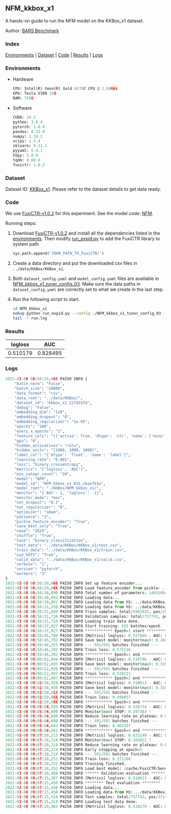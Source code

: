## NFM_kkbox_x1

A hands-on guide to run the NFM model on the KKBox_x1 dataset.

Author: [BARS Benchmark](https://github.com/reczoo/BARS/blob/main/CITATION)

### Index
[Environments](#Environments) | [Dataset](#Dataset) | [Code](#Code) | [Results](#Results) | [Logs](#Logs)

### Environments
+ Hardware

  ```python
  CPU: Intel(R) Xeon(R) Gold 6278C CPU @ 2.60GHz
  GPU: Tesla V100 32G
  RAM: 755G

  ```

+ Software

  ```python
  CUDA: 10.2
  python: 3.6.4
  pytorch: 1.0.0
  pandas: 0.22.0
  numpy: 1.19.2
  scipy: 1.5.4
  sklearn: 0.22.1
  pyyaml: 5.4.1
  h5py: 2.8.0
  tqdm: 4.60.0
  fuxictr: 1.0.2
  ```

### Dataset
Dataset ID: [KKBox_x1](https://github.com/openbenchmark/BARS/blob/master/ctr_prediction/datasets/KKBox#KKBox_x1). Please refer to the dataset details to get data ready.

### Code

We use [FuxiCTR-v1.0.2](https://github.com/reczoo/FuxiCTR/tree/v1.0.2) for this experiment. See the model code: [NFM](https://github.com/reczoo/FuxiCTR/blob/v1.0.2/fuxictr/pytorch/models/NFM.py).

Running steps:

1. Download [FuxiCTR-v1.0.2](https://github.com/reczoo/FuxiCTR/archive/refs/tags/v1.0.2.zip) and install all the dependencies listed in the [environments](#environments). Then modify [run_expid.py](./run_expid.py#L5) to add the FuxiCTR library to system path
    
    ```python
    sys.path.append('YOUR_PATH_TO_FuxiCTR/')
    ```

2. Create a data directory and put the downloaded csv files in `../data/KKBox/KKBox_x1`.

3. Both `dataset_config.yaml` and `model_config.yaml` files are available in [NFM_kkbox_x1_tuner_config_03](./NFM_kkbox_x1_tuner_config_03). Make sure the data paths in `dataset_config.yaml` are correctly set to what we create in the last step.

4. Run the following script to start.

    ```bash
    cd NFM_kkbox_x1
    nohup python run_expid.py --config ./NFM_kkbox_x1_tuner_config_03 --expid NFM_kkbox_x1_015_cbae7b1e --gpu 0 > run.log &
    tail -f run.log
    ```

### Results

| logloss | AUC  |
|:--------------------:|:--------------------:|
| 0.510179 | 0.828495  |


### Logs
```python
2022-03-08 08:56:29,065 P4250 INFO {
    "batch_norm": "False",
    "batch_size": "10000",
    "data_format": "csv",
    "data_root": "../data/KKBox/",
    "dataset_id": "kkbox_x1_227d337d",
    "debug": "False",
    "embedding_dim": "128",
    "embedding_dropout": "0",
    "embedding_regularizer": "1e-05",
    "epochs": "100",
    "every_x_epochs": "1",
    "feature_cols": "[{'active': True, 'dtype': 'str', 'name': ['msno', 'song_id', 'source_system_tab', 'source_screen_name', 'source_type', 'city', 'gender', 'registered_via', 'language'], 'type': 'categorical'}, {'active': True, 'dtype': 'str', 'encoder': 'MaskedSumPooling', 'max_len': 3, 'name': 'genre_ids', 'type': 'sequence'}, {'active': True, 'dtype': 'str', 'encoder': 'MaskedSumPooling', 'max_len': 3, 'name': 'artist_name', 'type': 'sequence'}, {'active': True, 'dtype': 'str', 'name': 'isrc', 'preprocess': 'extract_country_code', 'type': 'categorical'}, {'active': True, 'dtype': 'str', 'name': 'bd', 'preprocess': 'bucketize_age', 'type': 'categorical'}]",
    "gpu": "6",
    "hidden_activations": "relu",
    "hidden_units": "[1000, 1000, 1000]",
    "label_col": "{'dtype': 'float', 'name': 'label'}",
    "learning_rate": "0.001",
    "loss": "binary_crossentropy",
    "metrics": "['logloss', 'AUC']",
    "min_categr_count": "10",
    "model": "NFM",
    "model_id": "NFM_kkbox_x1_015_cbae7b1e",
    "model_root": "./KKBox/NFM_kkbox_x1/",
    "monitor": "{'AUC': 1, 'logloss': -1}",
    "monitor_mode": "max",
    "net_dropout": "0.3",
    "net_regularizer": "0",
    "optimizer": "adam",
    "patience": "2",
    "pickle_feature_encoder": "True",
    "save_best_only": "True",
    "seed": "2019",
    "shuffle": "True",
    "task": "binary_classification",
    "test_data": "../data/KKBox/KKBox_x1/test.csv",
    "train_data": "../data/KKBox/KKBox_x1/train.csv",
    "use_hdf5": "True",
    "valid_data": "../data/KKBox/KKBox_x1/valid.csv",
    "verbose": "1",
    "version": "pytorch",
    "workers": "3"
}
2022-03-08 08:56:29,066 P4250 INFO Set up feature encoder...
2022-03-08 08:56:29,066 P4250 INFO Load feature_encoder from pickle: ../data/KKBox/kkbox_x1_227d337d/feature_encoder.pkl
2022-03-08 08:56:30,890 P4250 INFO Total number of parameters: 14031864.
2022-03-08 08:56:30,891 P4250 INFO Loading data...
2022-03-08 08:56:30,891 P4250 INFO Loading data from h5: ../data/KKBox/kkbox_x1_227d337d/train.h5
2022-03-08 08:56:31,350 P4250 INFO Loading data from h5: ../data/KKBox/kkbox_x1_227d337d/valid.h5
2022-03-08 08:56:31,699 P4250 INFO Train samples: total/5901932, pos/2971724, neg/2930208, ratio/50.35%
2022-03-08 08:56:31,716 P4250 INFO Validation samples: total/737743, pos/371466, neg/366277, ratio/50.35%
2022-03-08 08:56:31,716 P4250 INFO Loading train data done.
2022-03-08 08:56:37,927 P4250 INFO Start training: 591 batches/epoch
2022-03-08 08:56:37,927 P4250 INFO ************ Epoch=1 start ************
2022-03-08 08:58:45,789 P4250 INFO [Metrics] logloss: 0.527666 - AUC: 0.812201
2022-03-08 08:58:45,792 P4250 INFO Save best model: monitor(max): 0.284535
2022-03-08 08:58:46,355 P4250 INFO --- 591/591 batches finished ---
2022-03-08 08:58:46,392 P4250 INFO Train loss: 0.572116
2022-03-08 08:58:46,392 P4250 INFO ************ Epoch=1 end ************
2022-03-08 09:00:52,894 P4250 INFO [Metrics] logloss: 0.510706 - AUC: 0.825792
2022-03-08 09:00:52,895 P4250 INFO Save best model: monitor(max): 0.315085
2022-03-08 09:00:52,956 P4250 INFO --- 591/591 batches finished ---
2022-03-08 09:00:52,997 P4250 INFO Train loss: 0.520221
2022-03-08 09:00:52,997 P4250 INFO ************ Epoch=2 end ************
2022-03-08 09:02:58,938 P4250 INFO [Metrics] logloss: 0.510013 - AUC: 0.828591
2022-03-08 09:02:58,938 P4250 INFO Save best model: monitor(max): 0.318579
2022-03-08 09:02:59,015 P4250 INFO --- 591/591 batches finished ---
2022-03-08 09:02:59,056 P4250 INFO Train loss: 0.490057
2022-03-08 09:02:59,056 P4250 INFO ************ Epoch=3 end ************
2022-03-08 09:05:04,599 P4250 INFO [Metrics] logloss: 0.526734 - AUC: 0.824098
2022-03-08 09:05:04,600 P4250 INFO Monitor(max) STOP: 0.297363 !
2022-03-08 09:05:04,600 P4250 INFO Reduce learning rate on plateau: 0.000100
2022-03-08 09:05:04,600 P4250 INFO --- 591/591 batches finished ---
2022-03-08 09:05:04,642 P4250 INFO Train loss: 0.463107
2022-03-08 09:05:04,642 P4250 INFO ************ Epoch=4 end ************
2022-03-08 09:07:10,213 P4250 INFO [Metrics] logloss: 0.633140 - AUC: 0.816162
2022-03-08 09:07:10,214 P4250 INFO Monitor(max) STOP: 0.183022 !
2022-03-08 09:07:10,214 P4250 INFO Reduce learning rate on plateau: 0.000010
2022-03-08 09:07:10,214 P4250 INFO Early stopping at epoch=5
2022-03-08 09:07:10,214 P4250 INFO --- 591/591 batches finished ---
2022-03-08 09:07:10,252 P4250 INFO Train loss: 0.371106
2022-03-08 09:07:10,252 P4250 INFO Training finished.
2022-03-08 09:07:10,252 P4250 INFO Load best model: /cache/FuxiCTR/benchmarks/KKBox/NFM_kkbox_x1/kkbox_x1_227d337d/NFM_kkbox_x1_015_cbae7b1e_model.ckpt
2022-03-08 09:07:10,408 P4250 INFO ****** Validation evaluation ******
2022-03-08 09:07:15,387 P4250 INFO [Metrics] logloss: 0.510013 - AUC: 0.828591
2022-03-08 09:07:15,450 P4250 INFO ******** Test evaluation ********
2022-03-08 09:07:15,450 P4250 INFO Loading data...
2022-03-08 09:07:15,450 P4250 INFO Loading data from h5: ../data/KKBox/kkbox_x1_227d337d/test.h5
2022-03-08 09:07:15,514 P4250 INFO Test samples: total/737743, pos/371466, neg/366277, ratio/50.35%
2022-03-08 09:07:15,514 P4250 INFO Loading test data done.
2022-03-08 09:07:20,482 P4250 INFO [Metrics] logloss: 0.510179 - AUC: 0.828495

```
